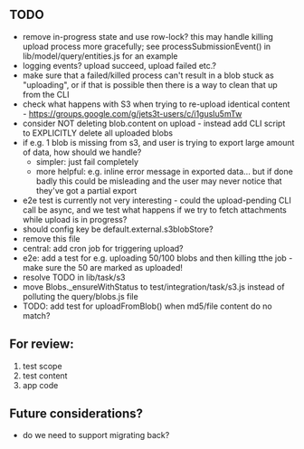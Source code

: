 ## TODO

* remove in-progress state and use row-lock?  this may handle killing upload process more gracefully; see processSubmissionEvent() in lib/model/query/entities.js for an example
* logging events? upload succeed, upload failed etc.?
* make sure that a failed/killed process can't result in a blob stuck as "uploading", or if that is possible then there is a way to clean that up from the CLI
* check what happens with S3 when trying to re-upload identical content - https://groups.google.com/g/jets3t-users/c/i1gusIu5mTw
* consider NOT deleting blob.content on upload - instead add CLI script to EXPLICITLY delete all uploaded blobs
* if e.g. 1 blob is missing from s3, and user is trying to export large amount of data, how should we handle?
  * simpler: just fail completely
  * more helpful: e.g. inline error message in exported data... but if done badly this could be misleading and the user may never notice that they've got a partial export
* e2e test is currently not very interesting - could the upload-pending CLI call be async, and we test what happens if we try to fetch attachments while upload is in progress?
* should config key be default.external.s3blobStore?
* remove this file
* central: add cron job for triggering upload?
* e2e: add a test for e.g. uploading 50/100 blobs and then killing tthe job - make sure the 50 are marked as uploaded!
* resolve TODO in lib/task/s3
* move Blobs._ensureWithStatus to test/integration/task/s3.js instead of polluting the query/blobs.js file
* TODO: add test for uploadFromBlob() when md5/file content do no match?

## For review:

1. test scope
2. test content
3. app code

## Future considerations?

* do we need to support migrating back?
